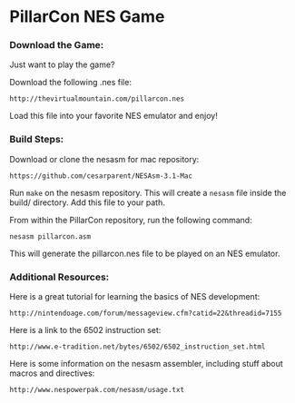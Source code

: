 # PillarCon NES Game

### Download the Game:

Just want to play the game?

Download the following .nes file:
```
http://thevirtualmountain.com/pillarcon.nes
```
Load this file into your favorite NES emulator and enjoy!

### Build Steps:

Download or clone the nesasm for mac repository:
```
https://github.com/cesarparent/NESAsm-3.1-Mac
```
Run `make` on the nesasm repository. This will create a `nesasm` file inside the build/ directory. Add this file to your path.

From within the PillarCon repository, run the following command:

```
nesasm pillarcon.asm
```

This will generate the pillarcon.nes file to be played on an NES emulator.

### Additional Resources:

Here is a great tutorial for learning the basics of NES development:
```
http://nintendoage.com/forum/messageview.cfm?catid=22&threadid=7155
```

Here is a link to the 6502 instruction set:
```
http://www.e-tradition.net/bytes/6502/6502_instruction_set.html
```

Here is some information on the nesasm assembler, including stuff about macros and directives:
```
http://www.nespowerpak.com/nesasm/usage.txt
```

